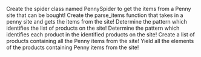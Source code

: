 Create the spider class named PennySpider to get the items from a Penny site that can be bought!
    Create the parse_items function that takes in a penny site and gets the items from the site!
        Determine the pattern which identifies the list of products on the site!
        Determine the pattern which identifies each product in the identified products on the site!
        Create a list of products containing all the Penny items from the site!
        Yield all the elements of the products containing Penny items from the site!